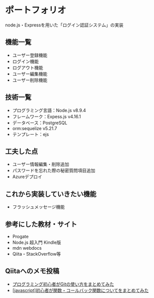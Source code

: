 # ポートフォリオ


node.js・Expressを用いた「ログイン認証システム」の実装

## 機能一覧
*  ユーザー登録機能
*  ログイン機能
*  ログアウト機能
*  ユーザー編集機能
*  ユーザー削除機能

## 技術一覧
*  プログラミング言語：Node.js v8.9.4
*  フレームワーク：Expess.js v4.16.1
*  データベース：PostgreSQL
*  orm:sequelize v5.21.7
*  テンプレート：ejs

 
## 工夫した点
*  ユーザー情報編集・削除追加
*  パスワードを忘れた際の秘密質問項目追加
*  Azureデプロイ

## これから実装していきたい機能
*  フラッシュメッセージ機能

## 参考にした教材・サイト
*  Progate
*  Node.js 超入門 Kindle版
*  mdn webdocs
*  Qiita・StackOverflow等

## Qiitaへのメモ投稿
*  [プログラミング初心者がGitの使い方をまとめてみた](https://qiita.com/moriyama14t/items/7fc7fd6bd6603bad30f1)
*  [[javascript]初心者が関数・コールバック関数についてをまとめてみた](https://qiita.com/moriyama14t/items/453bfdfe394e654daace)

